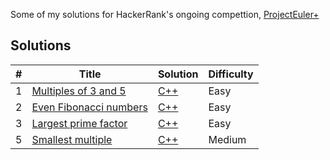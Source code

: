 Some of my solutions for HackerRank's ongoing compettion, [ProjectEuler+](https://www.hackerrank.com/contests/projecteuler/challenges)
## Solutions

| #   | Title                                                                                                  | Solution                                                     | Difficulty |
|-----|--------------------------------------------------------------------------------------------------------|--------------------------------------------------------------|------------|
| 1   | [Multiples of 3 and 5](https://www.hackerrank.com/contests/projecteuler/challenges/euler001/problem?isFullScreen=true)                        | [C++](solutions/1-Multiples-Of-3-And-5.cpp)  | Easy |
| 2   | [Even Fibonacci numbers](https://www.hackerrank.com/contests/projecteuler/challenges/euler002/problem?isFullScreen=true)                    | [C++](solutions/2-Even-Fibonacci-Numbers.cpp)  | Easy |
| 3   | [Largest prime factor](https://www.hackerrank.com/contests/projecteuler/challenges/euler003/problem?isFullScreen=true)                    | [C++](solutions/3-Largest-Prime-Factor.cpp)  | Easy |
| 5   | [Smallest multiple](https://www.hackerrank.com/contests/projecteuler/challenges/euler005/problem?isFullScreen=true)                    | [C++](solutions/5-Smallest-Multiple.cpp)  | Medium |


